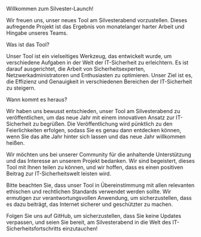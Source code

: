 Willkommen zum Silvester-Launch!

Wir freuen uns, unser neues Tool am Silvesterabend vorzustellen. Dieses aufregende Projekt ist das Ergebnis von monatelanger harter Arbeit und Hingabe unseres Teams.

Was ist das Tool?

Unser Tool ist ein vielseitiges Werkzeug, das entwickelt wurde, um verschiedene Aufgaben in der Welt der IT-Sicherheit zu erleichtern. Es ist darauf ausgerichtet, die Arbeit von Sicherheitsexperten, Netzwerkadministratoren und Enthusiasten zu optimieren. Unser Ziel ist es, die Effizienz und Genauigkeit in verschiedenen Bereichen der IT-Sicherheit zu steigern.

Wann kommt es heraus?

Wir haben uns bewusst entschieden, unser Tool am Silvesterabend zu veröffentlichen, um das neue Jahr mit einem innovativen Ansatz zur IT-Sicherheit zu begrüßen. Die Veröffentlichung wird pünktlich zu den Feierlichkeiten erfolgen, sodass Sie es genau dann entdecken können, wenn Sie das alte Jahr hinter sich lassen und das neue Jahr willkommen heißen.

Wir möchten uns bei unserer Community für die anhaltende Unterstützung und das Interesse an unserem Projekt bedanken. Wir sind begeistert, dieses Tool mit Ihnen teilen zu können, und wir hoffen, dass es einen positiven Beitrag zur IT-Sicherheitswelt leisten wird.

Bitte beachten Sie, dass unser Tool in Übereinstimmung mit allen relevanten ethischen und rechtlichen Standards verwendet werden sollte. Wir ermutigen zur verantwortungsvollen Anwendung, um sicherzustellen, dass es dazu beiträgt, das Internet sicherer und geschützter zu machen.

Folgen Sie uns auf GitHub, um sicherzustellen, dass Sie keine Updates verpassen, und seien Sie bereit, am Silvesterabend in die Welt des IT-Sicherheitsfortschritts einzutauchen!
